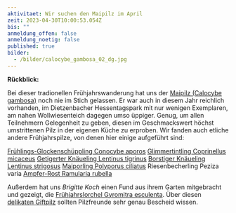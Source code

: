 ```yaml
---
aktivitaet: Wir suchen den Maipilz im April
zeit: 2023-04-30T10:00:53.054Z
bis: ""
anmeldung_offen: false
anmeldung_noetig: false
published: true
bilder:
  - /bilder/calocybe_gambosa_02_dg.jpg
---
```

**Rückblick:**

Bei dieser tradionellen Frühjahrswanderung hat uns der [Maipilz (Calocybe gambosa)](/pilze/calocybe-gambosa-maipilz) noch nie im Stich gelassen. Er war auch in diesem Jahr reichlich vorhanden, im Dietzenbacher Hessentagspark mit nur wenigen Exemplaren, am nahen Wollwiesenteich dagegen umso üppiger. Genug, um allen Teilnehmern Gelegenheit zu geben, diesen im Geschmackswert höchst umstrittenen Pilz in der eigenen Küche zu erproben. Wir fanden auch etliche andere Frühjahrspilze, von denen hier einige aufgeführt sind:

[Frühlings-Glockenschüppling Conocybe aporos](/pilze/conocybe-aporos-frühlings-glockenschüppling)
[Glimmertintling Coprinellus micaceus](/pilze/coprinellus-micaceus-glimmertintling)
[Getigerter Knäueling Lentinus tigrinus](/pilze/lentinus-tigrinus-getigerter-knäueling)
[Borstiger Knäueling Lentinus strigosus](/pilze/lentinus-strigosus-borstiger-knäueling)
[Maiporling Polyporus ciliatus](/pilze/lentinus-strigosus-borstiger-knäueling)
Riesenbecherling Peziza varia
[Ampfer-Rost Ramularia rubella](/pilze/ramularia-rubella-ampfer-rost)

Außerdem hat uns *Brigitte Koch* einen Fund aus ihrem Garten mitgebracht und gezeigt, die [Frühjahrslorchel Gyromitra esculenta](/pilze/gyromitra-esculenta-frühjahrslorchel). Über diesen [delikaten Giftpilz](/artikel/ein-delikater-giftpilz.html) sollten Pilzfreunde sehr genau Bescheid wissen.